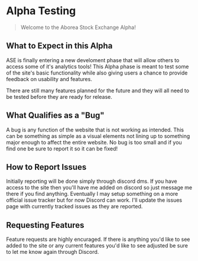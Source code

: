 # Alpha Testing

> Welcome to the Aborea Stock Exchange Alpha!

## What to Expect in this Alpha

ASE is finally entering a new develoment phase that will allow others to access some of it's analytics tools! This Alpha phase is meant to test some of the site's basic functionality while also giving users a chance to provide feedback on usability and features.

There are still many features planned for the future and they will all need to be tested before they are ready for release.

## What Qualifies as a "Bug"

A bug is any function of the website that is not working as intended. This can be something as simple as a visual elements not lining up to something major enough to affect the entire website. No bug is too small and if you find one be sure to report it so it can be fixed!

## How to Report Issues

Initially reporting will be done simply through discord dms. If you have access to the site then you'll have me added on discord so just message me there if you find anything. Eventually I may setup something on a more official issue tracker but for now Discord can work. I'll update the issues page with currently tracked issues as they are reported.

## Requesting Features

Feature requests are highly encuraged. If there is anything you'd like to see added to the site or any current features you'd like to see adjusted be sure to let me know again through Discord.
